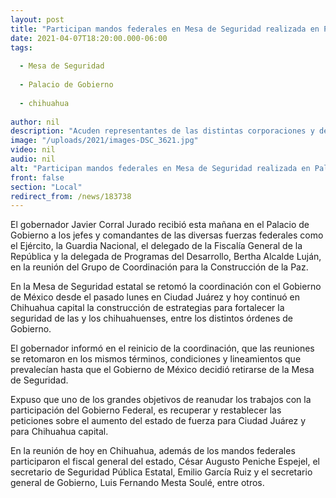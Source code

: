 ```yaml
---
layout: post
title: "Participan mandos federales en Mesa de Seguridad realizada en Palacio de Gobierno"
date: 2021-04-07T18:20:00.000-06:00
tags:
  
  - Mesa de Seguridad
  
  - Palacio de Gobierno
  
  - chihuahua
  
author: nil
description: "Acuden representantes de las distintas corporaciones y del Ejército a reunión del Grupo de Coordinación para la Construcción de la Paz convocada por el gobernador Javier Corral, en la capital del estado"
image: "/uploads/2021/images-DSC_3621.jpg"
video: nil
audio: nil
alt: "Participan mandos federales en Mesa de Seguridad realizada en Palacio de Gobierno"
front: false
section: "Local"
redirect_from: /news/183738
---
```


El gobernador Javier Corral Jurado recibió esta mañana en el Palacio de Gobierno a los jefes y comandantes de las diversas fuerzas federales como el Ejército, la Guardia Nacional, el delegado de la Fiscalía General de la República y la delegada de Programas del Desarrollo, Bertha Alcalde Luján, en la reunión del Grupo de Coordinación para la Construcción de la Paz.

 

En la Mesa de Seguridad estatal se retomó la coordinación con el Gobierno de México desde el pasado lunes en Ciudad Juárez y hoy continuó en Chihuahua capital la construcción de estrategias para fortalecer la seguridad de las y los chihuahuenses, entre los distintos órdenes de Gobierno.

 

El gobernador informó en el reinicio de la coordinación, que las reuniones se retomaron en los mismos términos, condiciones y lineamientos que prevalecían hasta que el Gobierno de México decidió retirarse de la Mesa de Seguridad.

 

Expuso que uno de los grandes objetivos de reanudar los trabajos con la participación del Gobierno Federal, es recuperar y restablecer las peticiones sobre el aumento del estado de fuerza para Ciudad Juárez y para Chihuahua capital.

 

En la reunión de hoy en Chihuahua, además de los mandos federales participaron el fiscal general del estado, César Augusto Peniche Espejel, el secretario de Seguridad Pública Estatal, Emilio García Ruiz y el secretario general de Gobierno, Luis Fernando Mesta Soulé, entre otros.